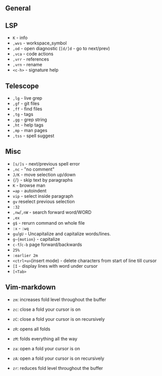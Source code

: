 ## General

## LSP

* `K` - info
* `,wvs` - workspace_symbol
* `,od` - open diagnostic (`[d/]d` - go to next/prev)
* `,vca` - code actions
* `,vrr` - references
* `,vrn` - rename
* `<c-h>` - signature help

## Telescope

* `,lg` - live grep
* `,gf` - git files
* `,ff` - find files
* `,tg` - tags
* `,gg` - grep string
* `,ht` - help tags
* `,mp` - man pages
* `,tss` - spell suggest

## Misc

* `[s/]s` - next/previous spell error
* `,nc` - "no comment"
* `J/K` - move selection up/down
* `{`/`}` - skip text by paragraphs
* `K` - browse man
* `=ap` - autoindent
* `vip` - select inside paragraph
* `gv` reselect previous selection
* `:32`
* `,nw`/`,nW` - search forward word/WORD
* `,ex`
* `g$` - rerurn command on whole file
* `:x` - `:wq`
* `gu`/`gU` - Uncapitalize and capitalize words/lines.
* `g~{motion}` - capitalize
* `c-f`/`c-b` page forward/backwards
* `25%`
* `:earlier 2m`
* `<ctrl+u>`(insert mode) - delete characters from start of line till cursor
* `[I` - display lines with word under cursor
* `[<Tab>`

## Vim-markdown

* `zm`: increases fold level throughout the buffer
* `zc`: close a fold your cursor is on
* `zC`: close a fold your cursor is on recursively

* `zR`: opens all folds
* `zM`: folds everything all the way

* `za`: open a fold your cursor is on
* `zA`: open a fold your cursor is on recursively
* `zr`: reduces fold level throughout the buffer
